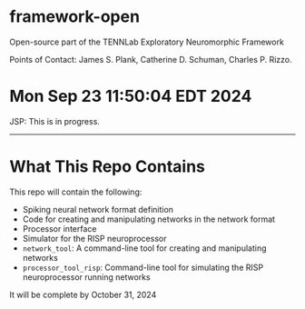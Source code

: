 # framework-open

Open-source part of the TENNLab Exploratory Neuromorphic Framework

Points of Contact: James S. Plank, Catherine D. Schuman, Charles P. Rizzo.

# Mon Sep 23 11:50:04 EDT 2024

JSP: This is in progress.

-----------------
# What This Repo Contains

This repo will contain the following:

- Spiking neural network format definition
- Code for creating and manipulating networks in the network format
- Processor interface
- Simulator for the RISP neuroprocessor
- `network_tool`: A command-line tool for creating and manipulating networks
- `processor_tool_risp`: Command-line tool for simulating the RISP neuroprocessor running networks

It will be complete by October 31, 2024
